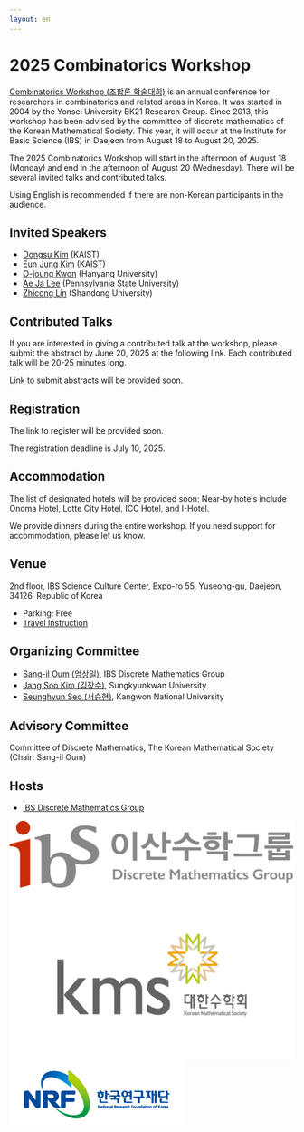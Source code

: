 ```yaml
---
layout: en
---
```

# 2025 Combinatorics Workshop

<!-- [한국어](/) -->

[Combinatorics Workshop (조합론 학술대회)](https://www.combinatorics.kr/workshop/combinatorics-workshop) is an annual conference for researchers in combinatorics and related areas in Korea.
It was started in 2004 by the Yonsei University BK21 Research Group. Since 2013, this workshop has been advised by the committee of discrete mathematics of the Korean Mathematical Society. This year, it will occur at the Institute for Basic Science (IBS) in Daejeon from August 18 to August 20, 2025.

The 2025 Combinatorics Workshop will start in the afternoon of August 18 (Monday) and end in the afternoon of August 20 (Wednesday).
There will be several invited talks and contributed talks.

Using English is recommended if there are non-Korean participants in the audience.

## Invited Speakers

- [Dongsu Kim](https://mathsci.kaist.ac.kr/~dskim/) (KAIST)
- [Eun Jung Kim](https://www.lamsade.dauphine.fr/~kim/) (KAIST)
- [O-joung Kwon](http://ojkwon.com) (Hanyang University)
- [Ae Ja Lee](https://science.psu.edu/math/people/auy2) (Pennsylvania State University)
- [Zhicong Lin](http://en.mis.sdu.edu.cn/info/1527/1399.htm) (Shandong University)


## Contributed Talks

If you are interested in giving a contributed talk at the workshop, please submit the abstract by June 20, 2025 at the following link. Each contributed talk will be 20-25 minutes long.

Link to submit abstracts will be provided soon.


## Registration

The link to register will be provided soon.

The registration deadline is July 10, 2025.

## Accommodation

The list of designated hotels will be provided soon: Near-by hotels include Onoma Hotel, Lotte City Hotel, ICC Hotel, and I-Hotel.

We provide dinners during the entire workshop.
If you need support for accommodation, please let us know. 

## Venue

2nd floor, IBS Science Culture Center, Expo-ro 55, Yuseong-gu, Daejeon, 34126, Republic of Korea

- Parking: Free
- [Travel Instruction](https://travel.dimag.kr)

## Organizing Committee

- [Sang-il Oum (엄상일)](https://dimag.ibs.re.kr/home/sangil/), IBS Discrete Mathematics Group
- [Jang Soo Kim (김장수)](https://jangsookim.github.io), Sungkyunkwan University
- [Seunghyun Seo (서승현)](https://sites.google.com/view/shyunseo), Kangwon National University

## Advisory Committee

Committee of Discrete Mathematics, The Korean Mathematical Society (Chair: Sang-il Oum)

## Hosts

- [IBS Discrete Mathematics Group](https://dimag.ibs.re.kr/)

<div id="logo"><a href="https://dimag.ibs.re.kr/"><img src="/assets/dimag.png" alt="IBS 이산수학그룹" /></a> 
<a href="https://www.kms.or.kr/"><img src="/assets/kms.png" alt="Korean Mathematical Society" /><a href="https://dimag.ibs.re.kr/"><img src="/assets/NRF_logo_2.png" alt="National Research Foundation" /></a></a></div>
